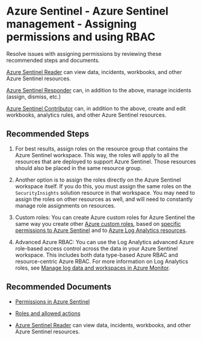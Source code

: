 <properties
  pagetitle="Azure Sentinel - Azure Sentinel management - Assigning permissions and using RBAC"
  service=""
  resource=""
  ms.author="yaronsahar"
  selfhelptype="Generic"
  supporttopicids="32785989"
  resourcetags=""
  productpesids="16690"
  cloudenvironments="public,fairfax,mooncake,blackforest,ussec,usnat"
  disableclouds=""
  articleid="467a8c25-2fb0-4939-9539-681c2e88f00a"
  ownershipid="Azure_Sentinel" />
# Azure Sentinel - Azure Sentinel management - Assigning permissions and using RBAC

Resolve issues with assigning permissions by reviewing these recommended steps and documents.

[Azure Sentinel Reader](https://docs.microsoft.com/azure/role-based-access-control/built-in-roles#azure-sentinel-reader) can view data, incidents, workbooks, and other Azure Sentinel resources.

[Azure Sentinel Responder](https://docs.microsoft.com/azure/role-based-access-control/built-in-roles#azure-sentinel-responder) can, in addition to the above, manage incidents (assign, dismiss, etc.)

[Azure Sentinel Contributor](https://docs.microsoft.com/azure/role-based-access-control/built-in-roles#azure-sentinel-contributor) can, in addition to the above, create and edit workbooks, analytics rules, and other Azure Sentinel resources.

## **Recommended Steps**

1. For best results, assign roles on the resource group that contains the Azure Sentinel workspace. 
   This way, the roles will apply to all the resources that are deployed to support Azure Sentinel. Those resources should also be placed in the same resource group.
 
2. Another option is to assign the roles directly on the Azure Sentinel workspace itself. 
   If you do this, you must assign the same roles on the `SecurityInsights` solution resource in that workspace. 
   You may need to assign the roles on other resources as well, and will need to constantly manage role assignments on resources.

3. Custom roles: You can create Azure custom roles for Azure Sentinel the same way you create other [Azure custom roles](https://docs.microsoft.com/he-il/azure/role-based-access-control/custom-roles-rest#create-a-custom-role), based on [specific permissions to Azure Sentinel](https://docs.microsoft.com/he-il/azure/role-based-access-control/resource-provider-operations#microsoftsecurityinsights) and to [Azure Log Analytics resources](https://docs.microsoft.com/he-il/azure/role-based-access-control/resource-provider-operations#microsoftoperationalinsights).
   
4. Advanced Azure RBAC: You can use the Log Analytics advanced Azure role-based access control across the data in your Azure Sentinel workspace. This includes both data type-based Azure RBAC and resource-centric Azure RBAC. For more information on Log Analytics roles, see [Manage log data and workspaces in Azure Monitor](https://docs.microsoft.com/he-il/azure/azure-monitor/platform/manage-access#manage-access-using-workspace-permissions).

## **Recommended Documents**

* [Permissions in Azure Sentinel](https://docs.microsoft.com/azure/sentinel/roles)

* [Roles and allowed actions](https://docs.microsoft.com/azure/sentinel/roles?WT.mc_id=Portal-Microsoft_Azure_Support#roles-and-allowed-actions)

* [Azure Sentinel Reader](https://docs.microsoft.com/azure/role-based-access-control/built-in-roles#azure-sentinel-reader) can view data, incidents, workbooks, and other Azure Sentinel resources.
